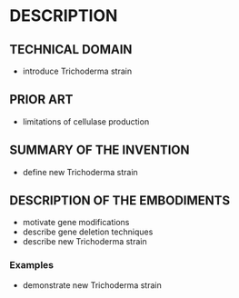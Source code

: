 # DESCRIPTION

## TECHNICAL DOMAIN

- introduce Trichoderma strain

## PRIOR ART

- limitations of cellulase production

## SUMMARY OF THE INVENTION

- define new Trichoderma strain

## DESCRIPTION OF THE EMBODIMENTS

- motivate gene modifications
- describe gene deletion techniques
- describe new Trichoderma strain

### Examples

- demonstrate new Trichoderma strain

